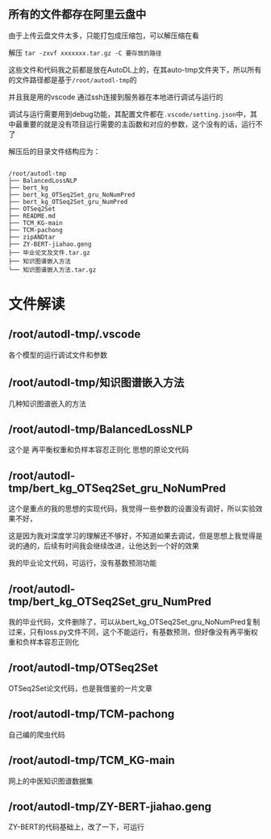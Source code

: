 ## 所有的文件都存在阿里云盘中



由于上传云盘文件太多，只能打包成压缩包，可以解压缩在看

解压 `tar -zxvf xxxxxxx.tar.gz -C 要存放的路径`

这些文件和代码我之前都是放在AutoDL上的，在其auto-tmp文件夹下，所以所有的文件路径都是基于`/root/autodl-tmp`的

并且我是用的vscode 通过ssh连接到服务器在本地进行调试与运行的

调试与运行需要用到debug功能，其配置文件都在`.vscode/setting.json`中，其中最重要的就是没有项目运行需要的主函数和对应的参数，这个没有的话，运行不了

解压后的目录文件结构应为：

```

/root/autodl-tmp
├── BalancedLossNLP
├── bert_kg
├── bert_kg_OTSeq2Set_gru_NoNumPred
├── bert_kg_OTSeq2Set_gru_NumPred
├── OTSeq2Set
├── README.md
├── TCM_KG-main
├── TCM-pachong
├── zipANDtar
├── ZY-BERT-jiahao.geng
├── 毕业论文及文件.tar.gz
├── 知识图谱嵌入方法
└── 知识图谱嵌入方法.tar.gz
```

# 文件解读

## /root/autodl-tmp/.vscode

各个模型的运行调试文件和参数

## /root/autodl-tmp/知识图谱嵌入方法

几种知识图谱嵌入的方法

## /root/autodl-tmp/BalancedLossNLP

这个是 再平衡权重和负样本容忍正则化 思想的原论文代码

## /root/autodl-tmp/bert_kg_OTSeq2Set_gru_NoNumPred 

这个是重点的我的思想的实现代码，我觉得一些参数的设置没有调好，所以实验效果不好，

这是因为我对深度学习的理解还不够好，不知道如果去调试，但是思想上我觉得是说的通的，后续有时间我会继续改进，让他达到一个好的效果

我的毕业论文代码，可运行，没有基数预测功能

## /root/autodl-tmp/bert_kg_OTSeq2Set_gru_NumPred

我的毕业代码，文件删除了，可以从bert_kg_OTSeq2Set_gru_NoNumPred复制过来，只有loss.py文件不同，这个不能运行，有基数预测，但好像没有再平衡权重和负样本容忍正则化

## /root/autodl-tmp/OTSeq2Set

OTSeq2Set论文代码，也是我借鉴的一片文章

## /root/autodl-tmp/TCM-pachong

自己编的爬虫代码

## /root/autodl-tmp/TCM_KG-main

网上的中医知识图谱数据集

## /root/autodl-tmp/ZY-BERT-jiahao.geng

ZY-BERT的代码基础上，改了一下，可运行

